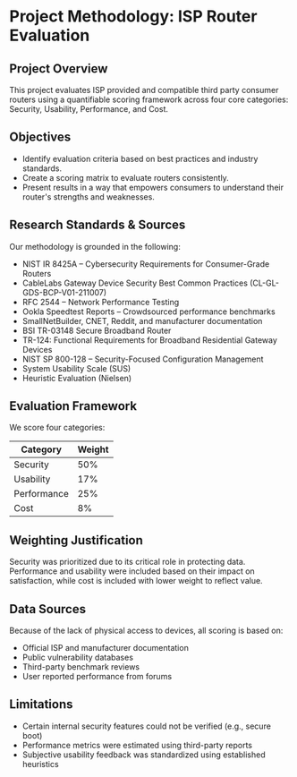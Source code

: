 
# Project Methodology: ISP Router Evaluation

## Project Overview
This project evaluates ISP provided and compatible third party consumer routers using a quantifiable scoring framework across four core categories: Security, Usability, Performance, and Cost.

## Objectives
- Identify evaluation criteria based on best practices and industry standards.
- Create a scoring matrix to evaluate routers consistently.
- Present results in a way that empowers consumers to understand their router's strengths and weaknesses.

## Research Standards & Sources
Our methodology is grounded in the following:
- NIST IR 8425A – Cybersecurity Requirements for Consumer-Grade Routers
- CableLabs Gateway Device Security Best Common Practices (CL-GL-GDS-BCP-V01-211007)
- RFC 2544 – Network Performance Testing
- Ookla Speedtest Reports – Crowdsourced performance benchmarks
- SmallNetBuilder, CNET, Reddit, and manufacturer documentation
- BSI TR-03148 Secure Broadband Router 
- TR-124: Functional Requirements for Broadband Residential Gateway Devices
- NIST SP 800-128 – Security-Focused Configuration Management
- System Usability Scale (SUS)
- Heuristic Evaluation (Nielsen)

## Evaluation Framework
We score four categories:

| Category     | Weight |
|--------------|--------|
| Security     | 50%    |
| Usability    | 17%    |
| Performance  | 25%    |
| Cost         | 8%     |

## Weighting Justification
Security was prioritized due to its critical role in protecting data. Performance and usability were included based on their impact on satisfaction, while cost is included with lower weight to reflect value.

## Data Sources
Because of the lack of physical access to devices, all scoring is based on:
- Official ISP and manufacturer documentation
- Public vulnerability databases 
- Third-party benchmark reviews
- User reported performance from forums

## Limitations
- Certain internal security features could not be verified (e.g., secure boot)
- Performance metrics were estimated using third-party reports
- Subjective usability feedback was standardized using established heuristics

